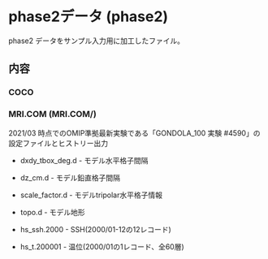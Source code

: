 phase2データ (phase2)
========

phase2 データをサンプル入力用に加工したファイル。


内容
--------

### COCO


### MRI.COM (MRI.COM/)

2021/03 時点でのOMIP準拠最新実験である「GONDOLA_100 実験 #4590」の設定ファイルとヒストリー出力

  * dxdy_tbox_deg.d  - モデル水平格子間隔
  * dz_cm.d          - モデル鉛直格子間隔
  * scale_factor.d   - モデルtripolar水平格子情報
  * topo.d           - モデル地形

  * hs_ssh.2000      - SSH(2000/01-12の12レコード)
  * hs_t.200001      - 温位(2000/01の1レコード、全60層)


